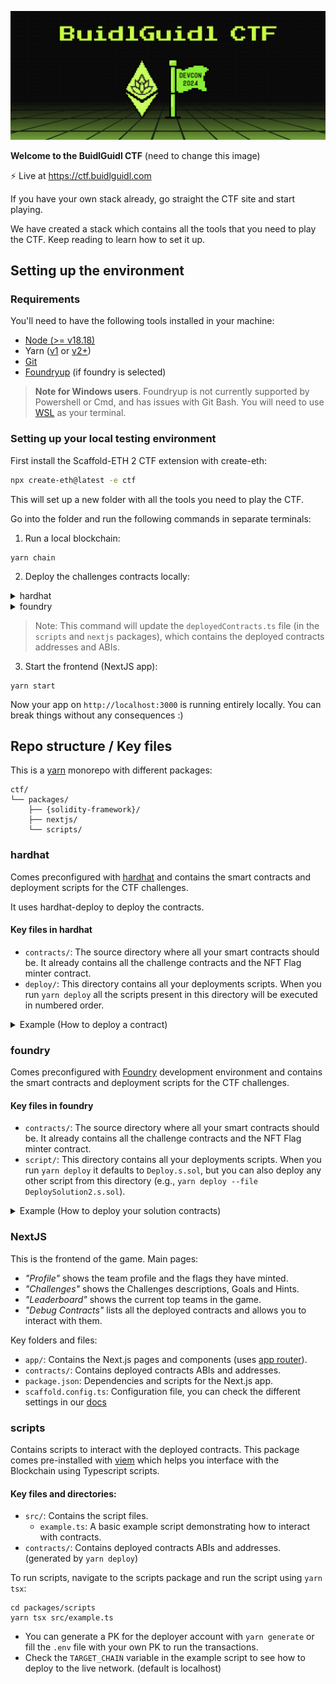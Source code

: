 ![BuidlGuidl CTF](./packages/nextjs/public/readme-image.jpg?raw=true)

**Welcome to the BuidlGuidl CTF**
(need to change this image)

⚡️ Live at https://ctf.buidlguidl.com

If you have your own stack already, go straight the CTF site and start playing.

We have created a stack which contains all the tools that you need to play the CTF. Keep reading to learn how to set it up.

## Setting up the environment

### Requirements

You'll need to have the following tools installed in your machine:

- [Node (>= v18.18)](https://nodejs.org/en/download/)
- Yarn ([v1](https://classic.yarnpkg.com/en/docs/install/) or [v2+](https://yarnpkg.com/getting-started/install))
- [Git](https://git-scm.com/downloads)
- [Foundryup](https://book.getfoundry.sh/getting-started/installation) (if foundry is selected)

> **Note for Windows users**. Foundryup is not currently supported by Powershell or Cmd, and has issues with Git Bash. You will need to use [WSL](https://learn.microsoft.com/en-us/windows/wsl/install) as your terminal.

### Setting up your local testing environment

First install the Scaffold-ETH 2 CTF extension with create-eth:

```bash
npx create-eth@latest -e ctf
```

This will set up a new folder with all the tools you need to play the CTF.

Go into the folder and run the following commands in separate terminals:

1. Run a local blockchain:

```
yarn chain
```

2. Deploy the challenges contracts locally:

  <details>
  <summary>
    hardhat
  </summary>

  ```
  yarn deploy
  ```

  </details>


  <details>
  <summary>
    foundry
  </summary>

  ```
  yarn deploy --file DeployChallenges.s.sol
  ```

  </details>


  > Note: This command will update the `deployedContracts.ts` file (in the `scripts` and `nextjs` packages), which contains the deployed contracts addresses and ABIs.

3. Start the frontend (NextJS app):

```
yarn start
```

Now your app on `http://localhost:3000` is running entirely locally. You can break things without any consequences :)

## Repo structure / Key files

This is a [yarn](https://yarnpkg.com/features/workspaces) monorepo with different packages:

```
ctf/
└── packages/
    ├── {solidity-framework}/
    ├── nextjs/
    └── scripts/
```

### hardhat

Comes preconfigured with [hardhat](https://hardhat.org/) and contains the smart contracts and deployment scripts for the CTF challenges.

It uses hardhat-deploy to deploy the contracts.

#### Key files in hardhat

- `contracts/`: The source directory where all your smart contracts should be. It already contains all the challenge contracts and the NFT Flag minter contract.
- `deploy/`: This directory contains all your deployments scripts. When you run `yarn deploy` all the scripts present in this directory will be executed in numbered order.

<details>
<summary>Example (How to deploy a contract)</summary>

1. Create the smart contract:

   - Add your new contract file (e.g., `Challenge2Solution.sol`) in the `packages/hardhat/contracts/` directory.

2. Create a deployment script:

   - Add a new file (or use the already created `02_deploy_challenge_2_solution.ts` file as a starting point) in the `deploy/` directory.
   - Write your deployment script as needed (you can use `00_deploy_your_contract.ts` to guide you)

3. Deploy your contract locally:

   - Run `yarn deploy --tags solution2` to deploy your solution contract locally. The `tags` make sure that your are only deploying the solution contract and not all the other challenges (that were deployed with `yarn deploy` or `yarn deploy --tags CTF`).

4. When tested and ready, deploy your contract to Optimism (ask us for some funds if you need!):
   - > Note: You need a private key to deploy the contracts. You can generate one with `yarn generate` or add your own private key in the `.env` files in `/packages/hardhat` and `packages/scripts` folders.
   - Run `yarn deploy --tags solution2 --network optimism` to deploy your solution contract to Optimism.

For more details on deployment, including configuring deployer accounts or the network you want to deploy to, see the [Scaffold-ETH 2 deployment docs](https://docs.scaffoldeth.io/deploying/deploy-smart-contracts).

</details>

### foundry

Comes preconfigured with [Foundry](https://book.getfoundry.sh/) development environment and contains the smart contracts and deployment scripts for the CTF challenges.

#### Key files in foundry

- `contracts/`: The source directory where all your smart contracts should be. It already contains all the challenge contracts and the NFT Flag minter contract.
- `script/`: This directory contains all your deployments scripts. When you run `yarn deploy` it defaults to `Deploy.s.sol`, but you can also deploy any other script from this directory (e.g., `yarn deploy --file DeploySolution2.s.sol`).

<details>
<summary>Example (How to deploy your solution contracts)</summary>

1. Create the smart contract:

   - Add your new contract file (e.g., `Challenge2Solution.sol`) in the `packages/foundry/contracts/` directory.

2. Create a deployment script:

   - Add a new file (or use the already created `DeploySolution2.s.sol` file as a starting point) in the `script/` directory.
   - Write your deployment script as needed (you can use `DeployChallenges.s.sol` to guide you)

3. Deploy your contract locally:

   - Run `yarn deploy --file DeploySolution2.s.sol` to deploy your solution contract locally. `yarn deploy` by default runs `Deploy.s.sol` which is useful when deploying multiple solutions at once. Use the `--file` flag when you want to deploy a specific solution

4. When tested and ready, deploy your contract to Optimism (ask us for some funds if you need!):

   - > Note: You need a foundry keystore account to deploy. Either:

     - Generate with random private key: Run `yarn generate` and update `ETH_KEYSTORE_ACCOUNT=scaffold-eth-custom` in `packages/foundry/.env`.
     - Create one with existing private key: Run `yarn account:import`, enter your private key, and update `ETH_KEYSTORE_ACCOUNT=scaffold-eth-custom` in `packages/foundry/.env`.

   - > TIP: You can check configured account balance with `yarn account`.

   - Run `yarn deploy --file DeploySolution2.s.sol --network optimism` to deploy your solution contract to Optimism.

   For more details on deployment, including configuring deployer accounts or the network you want to deploy to, see the [Scaffold-ETH 2 foundry deployment](https://github.com/scaffold-eth/scaffold-eth-2/tree/foundry?tab=readme-ov-file#deploying-to-live-networks).

</details>

### NextJS

This is the frontend of the game. Main pages:

- _"Profile"_ shows the team profile and the flags they have minted.
- _"Challenges"_ shows the Challenges descriptions, Goals and Hints.
- _"Leaderboard"_ shows the current top teams in the game.
- _"Debug Contracts"_ lists all the deployed contracts and allows you to interact with them.

Key folders and files:

- `app/`: Contains the Next.js pages and components (uses [app router](https://nextjs.org/docs/app)).
- `contracts/`: Contains deployed contracts ABIs and addresses.
- `package.json`: Dependencies and scripts for the Next.js app.
- `scaffold.config.ts`: Configuration file, you can check the different settings in our [docs](https://docs.scaffoldeth.io/deploying/deploy-nextjs-app#scaffold-app-configuration)

### scripts

Contains scripts to interact with the deployed contracts. This package comes pre-installed with [viem](https://viem.sh/)
which helps you interface with the Blockchain using Typescript scripts.

#### Key files and directories:

- `src/`: Contains the script files.
  - `example.ts`: A basic example script demonstrating how to interact with contracts.
- `contracts/`: Contains deployed contracts ABIs and addresses. (generated by `yarn deploy`)

To run scripts, navigate to the scripts package and run the script using `yarn tsx`:

```shell
cd packages/scripts
yarn tsx src/example.ts
```

- You can generate a PK for the deployer account with `yarn generate` or fill the `.env` file with your own PK to run the transactions.
- Check the `TARGET_CHAIN` variable in the example script to see how to deploy to the live network. (default is localhost)

